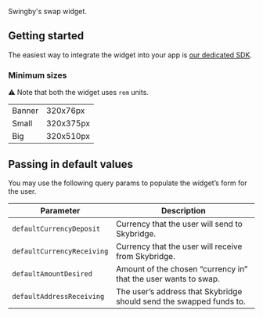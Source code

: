 Swingby's swap widget.

## Getting started

The easiest way to integrate the widget into your app is
[our dedicated SDK](https://github.com/SwingbyProtocol/widget-sdk).

### Minimum sizes

⚠️ Note that both the widget uses `rem` units.

|        |           |
| ------ | --------- |
| Banner | 320x76px  |
| Small  | 320x375px |
| Big    | 320x510px |

## Passing in default values

You may use the following query params to populate the widget’s form for the user.

| Parameter                  | Description                                                         |
| -------------------------- | ------------------------------------------------------------------- |
| `defaultCurrencyDeposit`   | Currency that the user will send to Skybridge.                      |
| `defaultCurrencyReceiving` | Currency that the user will receive from Skybridge.                 |
| `defaultAmountDesired`     | Amount of the chosen “currency in” that the user wants to swap.     |
| `defaultAddressReceiving`  | The user’s address that Skybridge should send the swapped funds to. |
